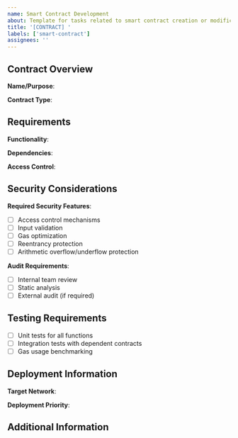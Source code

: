 ```yaml
---
name: Smart Contract Development
about: Template for tasks related to smart contract creation or modification
title: '[CONTRACT] '
labels: ['smart-contract']
assignees: ''
---
```


## Contract Overview
**Name/Purpose**: 
<!-- Briefly describe the purpose of this smart contract -->

**Contract Type**:
<!-- Specify the type: ERC20, ERC721, Governance, Treasury, Custom, etc. -->

## Requirements
**Functionality**:
<!-- List the specific functionality that this contract should implement -->

**Dependencies**:
<!-- List any other contracts this one will interact with -->

**Access Control**:
<!-- Specify roles and permissions for this contract -->

## Security Considerations
**Required Security Features**:
- [ ] Access control mechanisms
- [ ] Input validation
- [ ] Gas optimization
- [ ] Reentrancy protection
- [ ] Arithmetic overflow/underflow protection

**Audit Requirements**:
- [ ] Internal team review
- [ ] Static analysis
- [ ] External audit (if required)

## Testing Requirements
- [ ] Unit tests for all functions
- [ ] Integration tests with dependent contracts
- [ ] Gas usage benchmarking

## Deployment Information
**Target Network**:
<!-- Specify mainnet, testnet, specific chains, etc. -->

**Deployment Priority**:
<!-- High/Medium/Low -->

## Additional Information
<!-- Any other relevant information about this contract -->
